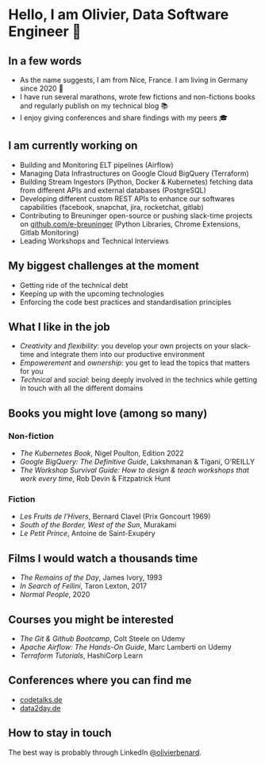# Hello, I am Olivier, Data Software Engineer :wave:

## In a few words

- As the name suggests, I am from Nice, France. I am living in Germany since 2020 :palm_tree:
- I have run several marathons, wrote few fictions and non-fictions books and regularly publish on my technical blog :books:
- I enjoy giving conferences and share findings with my peers :mortar_board:

## I am currently working on

- Building and Monitoring ELT pipelines (Airflow)
- Managing Data Infrastructures on Google Cloud BigQuery (Terraform)
- Building Stream Ingestors (Python, Docker & Kubernetes) fetching data from different APIs and external databases (PostgreSQL)
- Developing different custom REST APIs to enhance our softwares capabilities (facebook, snapchat, jira, rocketchat, gitlab)
- Contributing to Breuninger open-source or pushing slack-time projects on [github.com/e-breuninger](github.com/e-breuninger) (Python Libraries, Chrome Extensions, Gitlab Monitoring)
- Leading Workshops and Technical Interviews

## My biggest challenges at the moment

- Getting ride of the technical debt
- Keeping up with the upcoming technologies
- Enforcing the code best practices and standardisation principles

## What I like in the job

- _Creativity_ and _flexibility_: you develop your own projects on your slack-time and integrate them into our productive environment
- _Empowerement_ and _ownership_: you get to lead the topics that matters for you
- _Technical_ and _social_: being deeply involved in the technics while getting in touch with all the different domains

## Books you might love (among so many)

### Non-fiction

- _The Kubernetes Book_, Nigel Poulton, Edition 2022
- _Google BigQuery: The Definitive Guide_, Lakshmanan & Tigani, O'REILLY
- _The Workshop Survival Guide: How to design & teach workshops that work every time_, Rob Devin & Fitzpatrick Hunt

### Fiction
- _Les Fruits de l'Hivers_, Bernard Clavel (Prix Goncourt 1969)
- _South of the Border, West of the Sun_, Murakami
- _Le Petit Prince_, Antoine de Saint-Exupéry

## Films I would watch a thousands time

- _The Remains of the Day_, James Ivory, 1993
- _In Search of Fellini_, Taron Lexton, 2017
- _Normal People_, 2020

## Courses you might be interested

- _The Git & Github Bootcamp_, Colt Steele on Udemy
- _Apache Airflow: The Hands-On Guide_, Marc Lamberti on Udemy
- _Terraform Tutorials_, HashiCorp Learn

## Conferences where you can find me

- [codetalks.de](https://codetalks.de/)
- [data2day.de](https://www.data2day.de/index.php)

## How to stay in touch

The best way is probably through LinkedIn [@olivierbenard](https://www.linkedin.com/in/olivierbenard/).